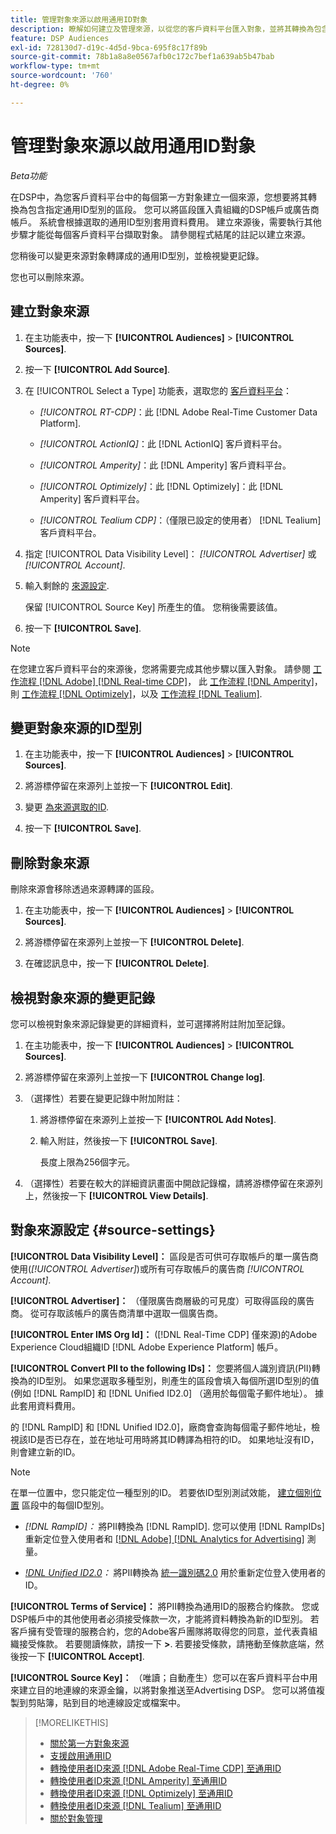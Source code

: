 ```yaml
---
title: 管理對象來源以啟用通用ID對象
description: 瞭解如何建立及管理來源，以從您的客戶資料平台匯入對象，並將其轉換為包含通用ID的區段。
feature: DSP Audiences
exl-id: 728130d7-d19c-4d5d-9bca-695f8c17f89b
source-git-commit: 78b1a8a8e0567afb0c172c7bef1a639ab5b47bab
workflow-type: tm+mt
source-wordcount: '760'
ht-degree: 0%

---
```


# 管理對象來源以啟用通用ID對象

*Beta功能*

在DSP中，為您客戶資料平台中的每個第一方對象建立一個來源，您想要將其轉換為包含指定通用ID型別的區段。 您可以將區段匯入貴組織的DSP帳戶或廣告商帳戶。 系統會根據選取的通用ID型別套用資料費用。 建立來源後，需要執行其他步驟才能從每個客戶資料平台擷取對象。 請參閱程式結尾的註記以建立來源。

您稍後可以變更來源對象轉譯成的通用ID型別，並檢視變更記錄。

您也可以刪除來源。

## 建立對象來源

<!-- Not sure about this

You can create one source for each combination of universal ID partner and data visibility level.

-->

1. 在主功能表中，按一下 **[!UICONTROL Audiences]** > **[!UICONTROL Sources]**.

1. 按一下 **[!UICONTROL Add Source]**.

1. 在 [!UICONTROL Select a Type] 功能表，選取您的 [客戶資料平台](source-about.md)：

   * *[!UICONTROL RT-CDP]*：此 [!DNL Adobe Real-Time Customer Data Platform].

   * *[!UICONTROL ActionIQ]*：此 [!DNL ActionIQ] 客戶資料平台。

   * *[!UICONTROL Amperity]*：此 [!DNL Amperity] 客戶資料平台。

   * *[!UICONTROL Optimizely]*：此 [!DNL Optimizely]：此 [!DNL Amperity] 客戶資料平台。

   * *[!UICONTROL Tealium CDP]*：（僅限已設定的使用者） [!DNL Tealium] 客戶資料平台。

1. 指定 [!UICONTROL Data Visibility Level]： *[!UICONTROL Advertiser]* 或 *[!UICONTROL Account]*.

1. 輸入剩餘的 [來源設定](#source-settings).

   保留 [!UICONTROL Source Key] 所產生的值。 您稍後需要該值。

1. 按一下 **[!UICONTROL Save]**.

>[!NOTE]
>
>在您建立客戶資料平台的來源後，您將需要完成其他步驟以匯入對象。 請參閱 [工作流程 [!DNL Adobe] [!DNL Real-time CDP]](source-adobe-rtcdp.md)，<!-- the [workflow for [!DNL ActionIQ]](source-actioniq.md), --> 此 [工作流程 [!DNL Amperity]](source-amperity.md)，則 [工作流程 [!DNL Optimizely]](source-optimizely.md)，以及 [工作流程 [!DNL Tealium]](source-tealium.md).

## 變更對象來源的ID型別

<!-- Clarify this:
All changes to universal IDs translated from the source are applied after you save the the source record. For example, if a new ID is added, any hashed email addresses shared before making the changes aren't converted. Similarly, if an ID is removed, we don't delete any historical data from the segments shared through the source.

OR 

All changes to universal IDs translated from the source are applied after you save the the source record. For example, if you add a new ID type, then we convert hashed email addresses shared before making the changes to the new ID type. Similarly, if you remove an ID type, then we delete any historical IDs of that type from the segments shared through the source.

-->

1. 在主功能表中，按一下 **[!UICONTROL Audiences]** > **[!UICONTROL Sources]**.

1. 將游標停留在來源列上並按一下 **[!UICONTROL Edit]**.

1. 變更 [為來源選取的ID](#source-settings).

1. 按一下 **[!UICONTROL Save]**.

## 刪除對象來源

刪除來源會移除透過來源轉譯的區段。<!-- Will performance data for the segment still be available in any types of reports?  If yes, which? -->

1. 在主功能表中，按一下 **[!UICONTROL Audiences]** > **[!UICONTROL Sources]**.

1. 將游標停留在來源列上並按一下 **[!UICONTROL Delete]**.

1. 在確認訊息中，按一下 **[!UICONTROL Delete]**.

## 檢視對象來源的變更記錄

您可以檢視對象來源記錄變更的詳細資料，並可選擇將附註附加至記錄。

1. 在主功能表中，按一下 **[!UICONTROL Audiences]** > **[!UICONTROL Sources]**.

1. 將游標停留在來源列上並按一下 **[!UICONTROL Change log]**.

1. （選擇性）若要在變更記錄中附加附註：

   1. 將游標停留在來源列上並按一下 **[!UICONTROL Add Notes]**.

   1. 輸入附註，然後按一下 **[!UICONTROL Save]**.

      長度上限為256個字元。

1. （選擇性）若要在較大的詳細資訊畫面中開啟記錄檔，請將游標停留在來源列上，然後按一下 **[!UICONTROL View Details]**.

## 對象來源設定 {#source-settings}

**[!UICONTROL Data Visibility Level]：** 區段是否可供可存取帳戶的單一廣告商使用(*[!UICONTROL Advertiser]*)或所有可存取帳戶的廣告商 *[!UICONTROL Account]*.

**[!UICONTROL Advertiser]：** （僅限廣告商層級的可見度）可取得區段的廣告商。 從可存取該帳戶的廣告商清單中選取一個廣告商。

**[!UICONTROL Enter IMS Org Id]：** ([!DNL Real-Time CDP] 僅來源)的Adobe Experience Cloud組織ID [!DNL Adobe Experience Platform] 帳戶。

**[!UICONTROL Convert PII to the following IDs]：** 您要將個人識別資訊(PII)轉換為的ID型別。 如果您選取多種型別，則產生的區段會填入每個所選ID型別的值(例如 [!DNL RampID] 和 [!DNL Unified ID2.0] （適用於每個電子郵件地址）。 據此套用資料費用。

的 [!DNL RampID] 和 [!DNL Unified ID2.0]，廠商會查詢每個電子郵件地址，檢視該ID是否已存在，並在地址可用時將其ID轉譯為相符的ID。 如果地址沒有ID，則會建立新的ID。

>[!NOTE]
>
>在單一位置中，您只能定位一種型別的ID。 若要依ID型別測試效能， [建立個別位置](/help/dsp/campaign-management/placements/placement-create.md) 區段中的每個ID型別。

* *[!DNL RampID]：* 將PII轉換為 [!DNL RampID]. 您可以使用 [!DNL RampIDs] 重新定位登入使用者和 [[!DNL Adobe] [!DNL Analytics for Advertising]](/help/integrations/analytics/overview.md) 測量。

* *[!DNL Unified ID2.0](Beta)：* 將PII轉換為 [統一識別碼2.0](https://unifiedid.com) 用於重新定位登入使用者的ID。

<!-- Later
* *[!DNL ID5] (Beta):* To convert PII to an [!DNL ID5] ID. You can use [!DNL ID5] IDs for retargeting logging-in users and for [[!DNL Adobe] [!DNL Analytics for Advertising]](/help/integrations/analytics/overview.md) measurement.

-->

**[!UICONTROL Terms of Service]：** 將PII轉換為通用ID的服務合約條款。 您或DSP帳戶中的其他使用者必須接受條款一次，才能將資料轉換為新的ID型別。 若客戶擁有受管理的服務合約，您的Adobe客戶團隊將取得您的同意，並代表貴組織接受條款。 若要閱讀條款，請按一下 **>**. 若要接受條款，請捲動至條款底端，然後按一下 **[!UICONTROL Accept]**.

**[!UICONTROL Source Key]：** （唯讀；自動產生）您可以在客戶資料平台中用來建立目的地連線的來源金鑰，以將對象推送至Advertising DSP。 您可以將值複製到剪貼簿，貼到目的地連線設定或檔案中。

>[!MORELIKETHIS]
>
>* [關於第一方對象來源](source-about.md)
>* [支援啟用通用ID](/help/dsp/audiences/universal-ids.md)
>* [轉換使用者ID來源 [!DNL Adobe Real-Time CDP] 至通用ID](/help/dsp/audiences/sources/source-adobe-rtcdp.md)
>* [轉換使用者ID來源 [!DNL Amperity] 至通用ID](/help/dsp/audiences/sources/source-amperity.md)
>* [轉換使用者ID來源 [!DNL Optimizely] 至通用ID](/help/dsp/audiences/sources/source-optimizely.md)
>* [轉換使用者ID來源 [!DNL Tealium] 至通用ID](/help/dsp/audiences/sources/source-tealium.md)
>* [關於對象管理](/help/dsp/audiences/audience-about.md)

